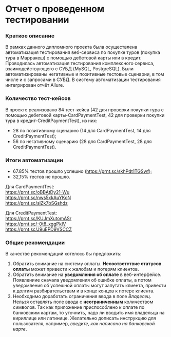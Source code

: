 # Отчет о проведенном тестировании #


### Краткое описание 

В рамках данного дипломного проекта была осуществлена автоматизация тестирования веб-сервиса по покупке туров (покупка тура в Марракеш) с помощью дебетовой карты или в кредит. Проводилась автоматизация тестирования комплексного сервиса, взаимодействующего с СУБД (MySQL, PostgreSQL). Были автоматизированы негативные и позитивные тестовые сценарии, в том числе и с запросами в СУБД. В систему автоматизации тестирования интегрирован отчёт Allure.


### Количество тест-кейсов

 В проекте реализовано 84 тест-кейса (42 для проверки покупки тура с помощью дебетовой карты-CardPaymentTest, 42 для проверки покупки тура в кредит-CreditPaymentTest), из них:

- 28 по позитивному сценарию (14 для CardPaymentTest, 14 для CreditPaymentTest);
- 56 по негативному сценарию (28 для CardPaymentTest, 28 для CreditPaymentTest).


### Итоги автоматизации

  - 67.85% тестов прошло успешно (https://prnt.sc/skhPdt1TGSwf);
  - 32,15% тестов не прошло.

Для CardPaymentTest:  
https://prnt.sc/oBBAtDy21-Wu  
https://prnt.sc/nws5xkAuYKoN  
https://prnt.sc/slZk7bSGshdz

Для CreditPaymentTest:  
https://prnt.sc/KUJmXutomASr  
https://prnt.sc/-0t8_xggPkIV  
https://prnt.sc/J9uEPD9VSCCZ


### Общие рекомендации

В качестве рекомендаций хотелось бы предложить:

1. Обратить внимание на систему оплаты. **Несоответствие статусов оплаты** может привести к жалобам и потерям клиентов.
1. Обратить внимание на **уведомления об оплате** в веб-интерфейсе. Появлениие сначала уведомления об ошибке оплаты, а потом уведомления об успешной оплаты могут запутать клиента, привести к долгим разбирательствам и в конце концов к потере клиента.
1. Необходимо доработать ограничения ввода в поле _Владелец_. Нельзя оставлять поле ввода с **неограниченным** количеством символов. Так как приложение приспособлено к оплате по банковским картам, то уточнить, надо ли вводить имя владельца на кириллице или латинице. Желательно дописать инструкцию для пользователя, например, _введите, как написано на банковской карте_.
